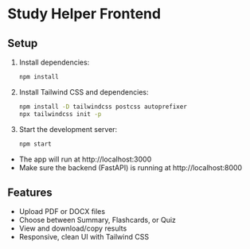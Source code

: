 # Study Helper Frontend

## Setup

1. Install dependencies:
   ```bash
   npm install
   ```
2. Install Tailwind CSS and dependencies:
   ```bash
   npm install -D tailwindcss postcss autoprefixer
   npx tailwindcss init -p
   ```
3. Start the development server:
   ```bash
   npm start
   ```

- The app will run at http://localhost:3000
- Make sure the backend (FastAPI) is running at http://localhost:8000

## Features
- Upload PDF or DOCX files
- Choose between Summary, Flashcards, or Quiz
- View and download/copy results
- Responsive, clean UI with Tailwind CSS 